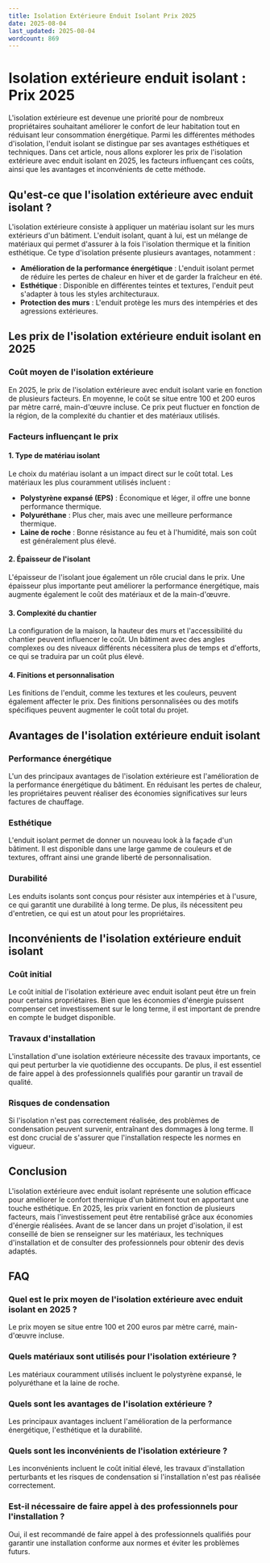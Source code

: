 ```yaml
---
title: Isolation Extérieure Enduit Isolant Prix 2025
date: 2025-08-04
last_updated: 2025-08-04
wordcount: 869
---
```


# Isolation extérieure enduit isolant : Prix 2025

L'isolation extérieure est devenue une priorité pour de nombreux propriétaires souhaitant améliorer le confort de leur habitation tout en réduisant leur consommation énergétique. Parmi les différentes méthodes d'isolation, l'enduit isolant se distingue par ses avantages esthétiques et techniques. Dans cet article, nous allons explorer les prix de l'isolation extérieure avec enduit isolant en 2025, les facteurs influençant ces coûts, ainsi que les avantages et inconvénients de cette méthode.

## Qu'est-ce que l'isolation extérieure avec enduit isolant ?

L'isolation extérieure consiste à appliquer un matériau isolant sur les murs extérieurs d'un bâtiment. L'enduit isolant, quant à lui, est un mélange de matériaux qui permet d'assurer à la fois l'isolation thermique et la finition esthétique. Ce type d'isolation présente plusieurs avantages, notamment :

- **Amélioration de la performance énergétique** : L'enduit isolant permet de réduire les pertes de chaleur en hiver et de garder la fraîcheur en été.
- **Esthétique** : Disponible en différentes teintes et textures, l'enduit peut s'adapter à tous les styles architecturaux.
- **Protection des murs** : L'enduit protège les murs des intempéries et des agressions extérieures.

## Les prix de l'isolation extérieure enduit isolant en 2025

### Coût moyen de l'isolation extérieure

En 2025, le prix de l'isolation extérieure avec enduit isolant varie en fonction de plusieurs facteurs. En moyenne, le coût se situe entre 100 et 200 euros par mètre carré, main-d'œuvre incluse. Ce prix peut fluctuer en fonction de la région, de la complexité du chantier et des matériaux utilisés.

### Facteurs influençant le prix

#### 1. Type de matériau isolant

Le choix du matériau isolant a un impact direct sur le coût total. Les matériaux les plus couramment utilisés incluent :

- **Polystyrène expansé (EPS)** : Économique et léger, il offre une bonne performance thermique.
- **Polyuréthane** : Plus cher, mais avec une meilleure performance thermique.
- **Laine de roche** : Bonne résistance au feu et à l'humidité, mais son coût est généralement plus élevé.

#### 2. Épaisseur de l'isolant

L'épaisseur de l'isolant joue également un rôle crucial dans le prix. Une épaisseur plus importante peut améliorer la performance énergétique, mais augmente également le coût des matériaux et de la main-d'œuvre.

#### 3. Complexité du chantier

La configuration de la maison, la hauteur des murs et l'accessibilité du chantier peuvent influencer le coût. Un bâtiment avec des angles complexes ou des niveaux différents nécessitera plus de temps et d'efforts, ce qui se traduira par un coût plus élevé.

#### 4. Finitions et personnalisation

Les finitions de l'enduit, comme les textures et les couleurs, peuvent également affecter le prix. Des finitions personnalisées ou des motifs spécifiques peuvent augmenter le coût total du projet.

## Avantages de l'isolation extérieure enduit isolant

### Performance énergétique

L'un des principaux avantages de l'isolation extérieure est l'amélioration de la performance énergétique du bâtiment. En réduisant les pertes de chaleur, les propriétaires peuvent réaliser des économies significatives sur leurs factures de chauffage.

### Esthétique

L'enduit isolant permet de donner un nouveau look à la façade d'un bâtiment. Il est disponible dans une large gamme de couleurs et de textures, offrant ainsi une grande liberté de personnalisation.

### Durabilité

Les enduits isolants sont conçus pour résister aux intempéries et à l'usure, ce qui garantit une durabilité à long terme. De plus, ils nécessitent peu d'entretien, ce qui est un atout pour les propriétaires.

## Inconvénients de l'isolation extérieure enduit isolant

### Coût initial

Le coût initial de l'isolation extérieure avec enduit isolant peut être un frein pour certains propriétaires. Bien que les économies d'énergie puissent compenser cet investissement sur le long terme, il est important de prendre en compte le budget disponible.

### Travaux d'installation

L'installation d'une isolation extérieure nécessite des travaux importants, ce qui peut perturber la vie quotidienne des occupants. De plus, il est essentiel de faire appel à des professionnels qualifiés pour garantir un travail de qualité.

### Risques de condensation

Si l'isolation n'est pas correctement réalisée, des problèmes de condensation peuvent survenir, entraînant des dommages à long terme. Il est donc crucial de s'assurer que l'installation respecte les normes en vigueur.

## Conclusion

L'isolation extérieure avec enduit isolant représente une solution efficace pour améliorer le confort thermique d'un bâtiment tout en apportant une touche esthétique. En 2025, les prix varient en fonction de plusieurs facteurs, mais l'investissement peut être rentabilisé grâce aux économies d'énergie réalisées. Avant de se lancer dans un projet d'isolation, il est conseillé de bien se renseigner sur les matériaux, les techniques d'installation et de consulter des professionnels pour obtenir des devis adaptés.

## FAQ

### Quel est le prix moyen de l'isolation extérieure avec enduit isolant en 2025 ?

Le prix moyen se situe entre 100 et 200 euros par mètre carré, main-d'œuvre incluse.

### Quels matériaux sont utilisés pour l'isolation extérieure ?

Les matériaux couramment utilisés incluent le polystyrène expansé, le polyuréthane et la laine de roche.

### Quels sont les avantages de l'isolation extérieure ?

Les principaux avantages incluent l'amélioration de la performance énergétique, l'esthétique et la durabilité.

### Quels sont les inconvénients de l'isolation extérieure ?

Les inconvénients incluent le coût initial élevé, les travaux d'installation perturbants et les risques de condensation si l'installation n'est pas réalisée correctement.

### Est-il nécessaire de faire appel à des professionnels pour l'installation ?

Oui, il est recommandé de faire appel à des professionnels qualifiés pour garantir une installation conforme aux normes et éviter les problèmes futurs.